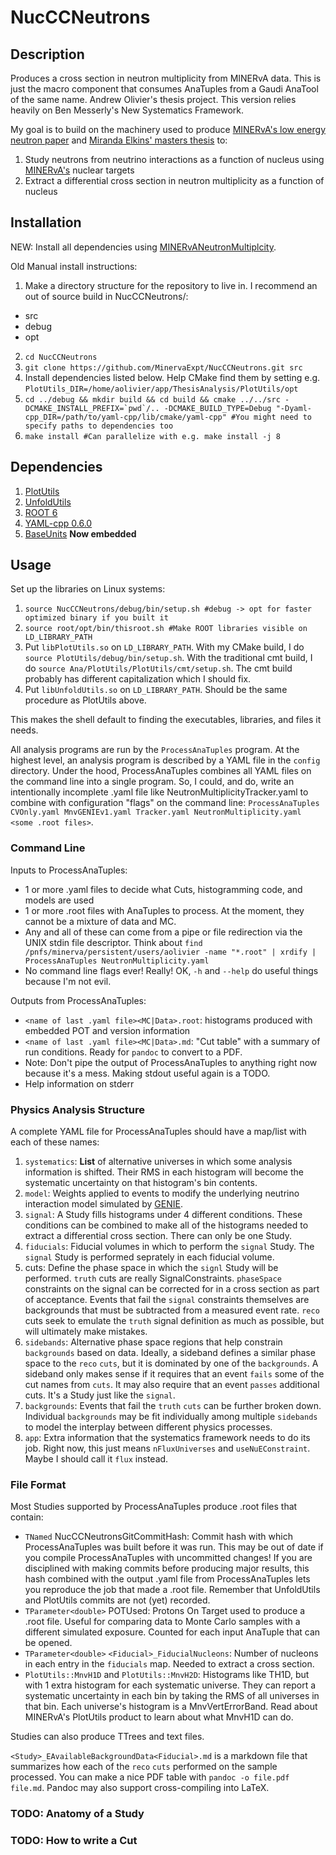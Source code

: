 # NucCCNeutrons

## Description
Produces a cross section in neutron multiplicity from MINERvA data.  This is just the macro component that consumes AnaTuples from a Gaudi AnaTool of the same name.  Andrew Olivier's thesis project.  This version relies heavily on Ben Messerly's New Systematics Framework.

My goal is to build on the machinery used to produce [MINERvA's low energy neutron paper](https://arxiv.org/abs/1901.04892) and [Miranda Elkins' masters thesis](http://inspirehep.net/record/1609603?ln=en) to:
1. Study neutrons from neutrino interactions as a function of nucleus using [MINERvA's](https://arxiv.org/abs/1305.5199) nuclear targets
2. Extract a differential cross section in neutron multiplicity as a function of nucleus

## Installation
NEW: Install all dependencies using [MINERvANeutronMultiplcity](https://github.com/aolivier23/MINERvANeutronMultiplicity).

Old Manual install instructions:
1. Make a directory structure for the repository to live in.  I recommend an out of source build in NucCCNeutrons/:
  * src
  * debug
  * opt
2. `cd NucCCNeutrons`
3. `git clone https://github.com/MinervaExpt/NucCCNeutrons.git src`
4. Install dependencies listed below.  Help CMake find them by setting e.g. `PlotUtils_DIR=/home/aolivier/app/ThesisAnalysis/PlotUtils/opt`
5. ``cd ../debug && mkdir build && cd build && cmake ../../src -DCMAKE_INSTALL_PREFIX=`pwd`/.. -DCMAKE_BUILD_TYPE=Debug "-Dyaml-cpp_DIR=/path/to/yaml-cpp/lib/cmake/yaml-cpp" #You might need to specify paths to dependencies too``
6. `make install #Can parallelize with e.g. make install -j 8`

## Dependencies
1. [PlotUtils](https://cdcvs.fnal.gov/redmine/projects/minerva-sw/repository/show/AnalysisFramework/Ana/PlotUtils)
2. [UnfoldUtils](https://cdcvs.fnal.gov/redmine/projects/minerva-sw/repository/show/AnalysisFramework/Ana/UnfoldUtils)
3. [ROOT 6](https://root.cern.ch/building-root)
4. [YAML-cpp 0.6.0](https://github.com/jbeder/yaml-cpp)
5. [BaseUnits](https://github.com/aolivier23/BaseUnits) **Now embedded**

## Usage
Set up the libraries on Linux systems:
1. `source NucCCNeutrons/debug/bin/setup.sh #debug -> opt for faster optimized binary if you built it`
2. `source root/opt/bin/thisroot.sh #Make ROOT libraries visible on LD_LIBRARY_PATH`
3. Put `libPlotUtils.so` on `LD_LIBRARY_PATH`.  With my CMake build, I do `source PlotUtils/debug/bin/setup.sh`.  With the traditional cmt build, I do `source Ana/PlotUtils/PlotUtils/cmt/setup.sh`.  The cmt build probably has different capitalization which I should fix.
4. Put `libUnfoldUtils.so` on `LD_LIBRARY_PATH`.  Should be the same procedure as PlotUtils above.

This makes the shell default to finding the executables, libraries, and files it needs.

All analysis programs are run by the `ProcessAnaTuples` program.  At the highest level, an analysis program is described by a YAML file in the `config` directory.  Under the hood, ProcessAnaTuples combines all YAML files on the command line into a single program.  So, I could, and do, write an intentionally incomplete .yaml file like NeutronMultiplicityTracker.yaml to combine with configuration "flags" on the command line: `ProcessAnaTuples CVOnly.yaml MnvGENIEv1.yaml Tracker.yaml NeutronMultiplicity.yaml <some .root files>`.

### Command Line
Inputs to ProcessAnaTuples:
- 1 or more .yaml files to decide what Cuts, histogramming code, and models are used
- 1 or more .root files with AnaTuples to process.  At the moment, they cannot be a mixture of data and MC.
- Any and all of these can come from a pipe or file redirection via the UNIX stdin file descriptor.  Think about `find /pnfs/minerva/persistent/users/aolivier -name "*.root" | xrdify | ProcessAnaTuples NeutronMultiplicity.yaml`
- No command line flags ever!  Really!  OK, `-h` and `--help` do useful things because I'm not evil.

Outputs from ProcessAnaTuples:
- `<name of last .yaml file><MC|Data>.root`: histograms produced with embedded POT and version information
- `<name of last .yaml file><MC|Data>.md`: "Cut table" with a summary of run conditions.  Ready for `pandoc` to convert to a PDF.
- Note: Don't pipe the output of ProcessAnaTuples to anything right now because it's a mess.  Making stdout useful again is a TODO.
- Help information on stderr

### Physics Analysis Structure
A complete YAML file for ProcessAnaTuples should have a map/list with each of these names:
1. `systematics`: **List** of alternative universes in which some analysis information is shifted.  Their RMS in each histogram will become the systematic uncertainty on that histogram's bin contents.
2. `model`: Weights applied to events to modify the underlying neutrino interaction model simulated by [GENIE](http://www.genie-mc.org/).
3. `signal`: A Study fills histograms under 4 different conditions.  These conditions can be combined to make all of the histograms needed to extract a differential cross section.  There can only be one Study.
3. `fiducials`: Fiducial volumes in which to perform the `signal` Study.  The `signal` Study is performed seprately in each fiducial volume.
4. cuts: Define the phase space in which the `signl` Study will be performed.  `truth` cuts are really SignalConstraints.  `phaseSpace` constraints on the signal can be corrected for in a cross section as part of acceptance.  Events that fail the `signal` constraints themselves are backgrounds that must be subtracted from a measured event rate.  `reco` cuts seek to emulate the `truth` signal definition as much as possible, but will ultimately make mistakes.
5. `sidebands`: Alternative phase space regions that help constrain `backgrounds` based on data.  Ideally, a sideband defines a similar phase space to the `reco` `cuts`, but it is dominated by one of the `backgrounds`.  A sideband only makes sense if it requires that an event `fails` some of the cut names from `cuts`.  It may also require that an event `passes` additional cuts.  It's a Study just like the `signal`.
6. `backgrounds`: Events that fail the `truth` `cuts` can be further broken down.  Individual `backgrounds` may be fit individually among multiple `sidebands` to model the interplay between different physics processes.
7. `app`: Extra information that the systematics framework needs to do its job.  Right now, this just means `nFluxUniverses` and `useNuEConstraint`.  Maybe I should call it `flux` instead. 

### File Format
Most Studies supported by ProcessAnaTuples produce .root files that contain:
- `TNamed` NucCCNeutronsGitCommitHash: Commit hash with which ProcessAnaTuples was built before it was run.  This may be out of date if you compile ProcessAnaTuples with uncommitted changes!  If you are disciplined with making commits before producing major results, this hash combined with the output .yaml file from ProcessAnaTuples lets you reproduce the job that made a .root file.  Remember that UnfoldUtils and PlotUtils commits are not (yet) recorded.
- `TParameter<double>` POTUsed: Protons On Target used to produce a .root file.  Useful for comparing data to Monte Carlo samples with a different simulated exposure.  Counted for each input AnaTuple that can be opened.
- `TParameter<double>` `<Fiducial>_FiducialNucleons`: Number of nucleons in each entry in the `fiducials` map.  Needed to extract a cross section.
- `PlotUtils::MnvH1D` and `PlotUtils::MnvH2D`: Histograms like TH1D, but with 1 extra histogram for each systematic universe.  They can report a systematic uncertainty in each bin by taking the RMS of all universes in that bin.  Each universe's histogram is a MnvVertErrorBand.  Read about MINERvA's PlotUtils product to learn about what MnvH1D can do.

Studies can also produce TTrees and text files.

`<Study>_EAvailableBackgroundData<Fiducial>.md` is a markdown file that summarizes how each of the `reco` `cuts` performed on the sample processed.  You can make a nice PDF table with `pandoc -o file.pdf file.md`.  Pandoc may also support cross-compiling into LaTeX.

### TODO: Anatomy of a Study

### TODO: How to write a Cut
